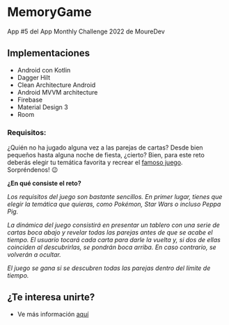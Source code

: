 # MemoryGame

App #5 del App Monthly Challenge 2022 de MoureDev

## Implementaciones

* Android con Kotlin
* Dagger Hilt
* Clean Architecture Android
* Android MVVM architecture
* Firebase
* Material Design 3
* Room

### Requisitos:

¿Quién no ha jugado alguna vez a las parejas de cartas? Desde bien pequeños hasta alguna noche de fiesta, ¿cierto? Bien, para este reto deberás elegir tu temática favorita y recrear el [famoso juego](https://es.wikipedia.org/wiki/Memoria_(juego)). Sorpréndenos! 😉

**¿En qué consiste el reto?**

*Los requisitos del juego son bastante sencillos. En primer lugar, tienes que elegir la temática que quieras, como Pokémon, Star Wars o incluso Peppa Pig.*

*La dinámica del juego consistirá en presentar un tablero con una serie de cartas boca abajo y revelar todas las parejas antes de que se acabe el tiempo. El usuario tocará cada carta para darle la vuelta y, si dos de ellas coinciden al descubrirlas, se pondrán boca arriba. En caso contrario, se volverán a ocultar.*

*El juego se gana si se descubren todas las parejas dentro del límite de tiempo.*

## ¿Te interesa unirte?

* Ve más información  [aquí](https://github.com/mouredev/Monthly-App-Challenge-2022)

